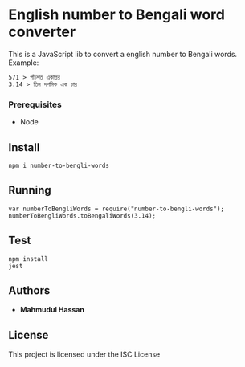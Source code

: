 # English number to Bengali word converter
This is a JavaScript lib to convert a english number to Bengali words. 
Example:
```
571 > পাঁচশত একাত্তর
3.14 > তিন দশমিক এক চার
```

### Prerequisites
* Node 

## Install
```
npm i number-to-bengli-words
``` 

## Running
```
var numberToBengliWords = require("number-to-bengli-words");
numberToBengliWords.toBengaliWords(3.14);
```
## Test
```
npm install
jest
```

## Authors
* **Mahmudul Hassan**

## License
This project is licensed under the ISC License

